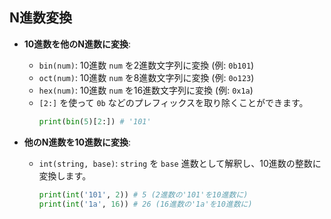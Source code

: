 ## N進数変換

* **10進数を他のN進数に変換**:
    * `bin(num)`: 10進数 `num` を2進数文字列に変換 (例: `0b101`)
    * `oct(num)`: 10進数 `num` を8進数文字列に変換 (例: `0o123`)
    * `hex(num)`: 10進数 `num` を16進数文字列に変換 (例: `0x1a`)
    * `[2:]` を使って `0b` などのプレフィックスを取り除くことができます。
        ```python
        print(bin(5)[2:]) # '101'
        ```

* **他のN進数を10進数に変換**:
    * `int(string, base)`: `string` を `base` 進数として解釈し、10進数の整数に変換します。
        ```python
        print(int('101', 2)) # 5 (2進数の'101'を10進数に)
        print(int('1a', 16)) # 26 (16進数の'1a'を10進数に)
        ```
